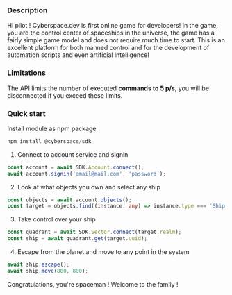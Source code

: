### **Description**

Hi pilot ! Cyberspace.dev is first online game for developers! In the game, you are the control center of spaceships in the universe, the game has a fairly simple game model and does not require much time to start. This is an excellent platform for both manned control and for the development of automation scripts and even artificial intelligence!

### **Limitations**

The API limits the number of executed <b>commands to 5 p/s</b>, you will be disconnected if you exceed these limits.

### **Quick start**

Install module as npm package

```typescript
npm install @cyberspace/sdk
```

1. Connect to account service and signin

```typescript
const account = await SDK.Account.connect();
await account.signin('email@mail.com', 'password');
```

2. Look at what objects you own and select any ship

```typescript
const objects = await account.objects();
const target = objects.find((instance: any) => instance.type === 'Ship');
```

3. Take control over your ship

```typescript
const quadrant = await SDK.Sector.connect(target.realm);
const ship = await quadrant.get(target.uuid); 
```

4. Escape from the planet and move to any point in the system

```typescript
await ship.escape();
await ship.move(800, 800);
```

Congratulations, you're spaceman ! Welcome to the family !
